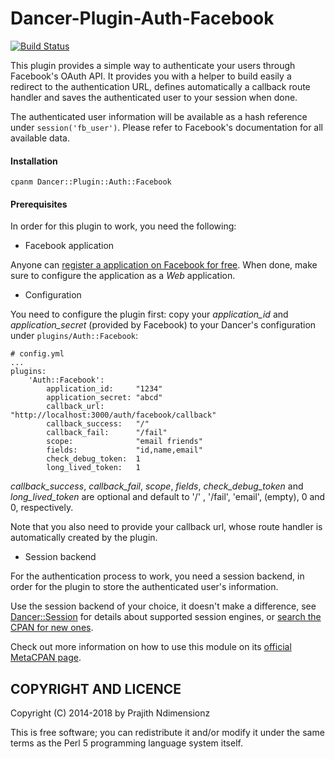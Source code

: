 Dancer-Plugin-Auth-Facebook
===========================

[![Build Status](https://travis-ci.org/Prajithp/Dancer-Plugin-Auth-Facebook.svg?branch=master)](https://travis-ci.org/Prajithp/Dancer-Plugin-Auth-Facebook)

This plugin provides a simple way to authenticate your users through Facebook's
OAuth API. It provides you with a helper to build easily a redirect to the
authentication URL, defines automatically a callback route handler and saves the
authenticated user to your session when done.

The authenticated user information will be available as a hash reference under
`session('fb_user')`. Please refer to Facebook's documentation for all available
data.


#### Installation ####

    cpanm Dancer::Plugin::Auth::Facebook


#### Prerequisites ####

In order for this plugin to work, you need the following:

* Facebook application

Anyone can [register a application on Facebook for free](https://developers.facebook.com).
When done, make sure to configure the application as a *Web* application.

* Configuration

You need to configure the plugin first: copy your *application_id* and *application_secret*
(provided by Facebook) to your Dancer's configuration under `plugins/Auth::Facebook`:

    # config.yml
    ...
    plugins:
        'Auth::Facebook':
            application_id:     "1234"
            application_secret: "abcd"
            callback_url:       "http://localhost:3000/auth/facebook/callback"
            callback_success:   "/"
            callback_fail:      "/fail"
            scope:              "email friends"
            fields:             "id,name,email"
            check_debug_token:  1
            long_lived_token:   1

*callback_success*, *callback_fail*, *scope*, *fields*, *check_debug_token*
and *long_lived_token* are optional and default to '/' , '/fail', 'email',
(empty), 0 and 0, respectively.

Note that you also need to provide your callback url, whose route handler is automatically
created by the plugin.

* Session backend

For the authentication process to work, you need a session backend, in order for
the plugin to store the authenticated user's information.

Use the session backend of your choice, it doesn't make a difference, see
[Dancer::Session](https://metacpan.org/pod/Dancer::Session) for details about
supported session engines, or [search the CPAN for new ones](http://search.cpan.org/search?query=Dancer-Session).

Check out more information on how to use this module on its
[official MetaCPAN page](https://metacpan.org/pod/Dancer::Plugin::Auth::Facebook).

COPYRIGHT AND LICENCE
---------------------

Copyright (C) 2014-2018 by Prajith Ndimensionz

This is free software; you can redistribute it and/or modify it under
the same terms as the Perl 5 programming language system itself.
